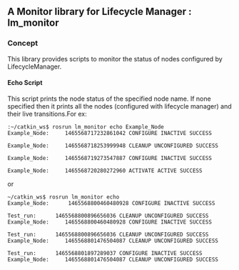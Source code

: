 ## A Monitor library for Lifecycle Manager : lm_monitor

### Concept
This library provides scripts to monitor the status of nodes configured by LifecycleManager.

#### Echo Script
This script prints the node status of the specified node name. If none specified then it prints all the nodes (configured with lifecycle manager) and their live transitions.For ex:

```
:~/catkin_ws$ rosrun lm_monitor echo Example_Node
Example_Node:	  1465568717232861042 CONFIGURE INACTIVE SUCCESS

Example_Node:	  1465568718253999948 CLEANUP UNCONFIGURED SUCCESS

Example_Node:	  1465568719273547887 CONFIGURE INACTIVE SUCCESS

Example_Node:	  1465568720280272960 ACTIVATE ACTIVE SUCCESS
```

or

```
~/catkin_ws$ rosrun lm_monitor echo
Example_Node:      1465568800460480928 CONFIGURE INACTIVE SUCCESS

Test_run:      1465568800896656036 CLEANUP UNCONFIGURED SUCCESS
Example_Node:     1465568800460480928 CONFIGURE INACTIVE SUCCESS

Test_run:      1465568800896656036 CLEANUP UNCONFIGURED SUCCESS
Example_Node:     1465568801476504087 CLEANUP UNCONFIGURED SUCCESS

Test_run:      1465568801897289037 CONFIGURE INACTIVE SUCCESS
Example_Node:     1465568801476504087 CLEANUP UNCONFIGURED SUCCESS
```